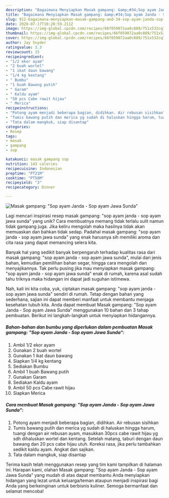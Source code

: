 ```yaml
---
description: "Bagaimana Menyiapkan Masak gampang: &amp;#34;Sop ayam Janda - Sop ayam Jawa Sunda&amp;#34; yang Bisa Manjain Lidah"
title: "Bagaimana Menyiapkan Masak gampang: &amp;#34;Sop ayam Janda - Sop ayam Jawa Sunda&amp;#34; yang Bisa Manjain Lidah"
slug: 912-bagaimana-menyiapkan-masak-gampang-and-34-sop-ayam-janda-sop-ayam-jawa-sunda-and-34-yang-bisa-manjain-lidah
date: 2020-07-17T10:28:59.211Z
image: https://img-global.cpcdn.com/recipes/66f059072aa0c889/751x532cq70/masak-gampang-sop-ayam-janda-sop-ayam-jawa-sunda-foto-resep-utama.jpg
thumbnail: https://img-global.cpcdn.com/recipes/66f059072aa0c889/751x532cq70/masak-gampang-sop-ayam-janda-sop-ayam-jawa-sunda-foto-resep-utama.jpg
cover: https://img-global.cpcdn.com/recipes/66f059072aa0c889/751x532cq70/masak-gampang-sop-ayam-janda-sop-ayam-jawa-sunda-foto-resep-utama.jpg
author: Jay Snyder
ratingvalue: 3.3
reviewcount: 15
recipeingredient:
- "1/2 ekor ayam"
- "2 buah wortel"
- "1 ikat daun bawang"
- "1/4 kg kentang"
- " Bumbu"
- "1 buah Bawang putih"
- " Garam"
- " Kaldu ayam"
- "50 pcs Cabe rawit hijau"
- " Merica"
recipeinstructions:
- "Potong ayam menjadi beberapa bagian, didihkan. Air rebusan sisihkan"
- "Tumis bawang putih dan merica yg sudah di haluskan hingga harum, tuangi dengan air rebusan ayam, masukkan 30pcs cabe rawit hijau yg sdh dihaluskan wortel dan kentang. Setelah matang, taburi dengan daun bawang dan 20 pcs cabe hijau utuh. Koreksi rasa, jika perlu tambahkan sedikit kaldu ayam. Angkat dan sajikan."
- "Tata dalam mangkuk, siap disantap"
categories:
- Resep
tags:
- masak
- gampang
- sop

katakunci: masak gampang sop 
nutrition: 143 calories
recipecuisine: Indonesian
preptime: "PT21M"
cooktime: "PT58M"
recipeyield: "3"
recipecategory: Dinner

---
```



![Masak gampang: &#34;Sop ayam Janda - Sop ayam Jawa Sunda&#34;](https://img-global.cpcdn.com/recipes/66f059072aa0c889/751x532cq70/masak-gampang-sop-ayam-janda-sop-ayam-jawa-sunda-foto-resep-utama.jpg)

Lagi mencari inspirasi resep masak gampang: &#34;sop ayam janda - sop ayam jawa sunda&#34; yang unik? Cara membuatnya memang tidak terlalu sulit namun tidak gampang juga. Jika keliru mengolah maka hasilnya tidak akan memuaskan dan bahkan tidak sedap. Padahal masak gampang: &#34;sop ayam janda - sop ayam jawa sunda&#34; yang enak harusnya sih memiliki aroma dan cita rasa yang dapat memancing selera kita.

Banyak hal yang sedikit banyak berpengaruh terhadap kualitas rasa dari masak gampang: &#34;sop ayam janda - sop ayam jawa sunda&#34;, mulai dari jenis bahan, kemudian pemilihan bahan segar, hingga cara mengolah dan menyajikannya. Tak perlu pusing jika mau menyiapkan masak gampang: &#34;sop ayam janda - sop ayam jawa sunda&#34; enak di rumah, karena asal sudah tahu triknya maka hidangan ini dapat jadi suguhan istimewa.




Nah, kali ini kita coba, yuk, ciptakan masak gampang: &#34;sop ayam janda - sop ayam jawa sunda&#34; sendiri di rumah. Tetap dengan bahan yang sederhana, sajian ini dapat memberi manfaat untuk membantu menjaga kesehatan tubuh kita. Anda dapat membuat Masak gampang: &#34;Sop ayam Janda - Sop ayam Jawa Sunda&#34; menggunakan 10 bahan dan 3 tahap pembuatan. Berikut ini langkah-langkah untuk menyiapkan hidangannya.

<!--inarticleads1-->

##### Bahan-bahan dan bumbu yang diperlukan dalam pembuatan Masak gampang: &#34;Sop ayam Janda - Sop ayam Jawa Sunda&#34;:

1. Ambil 1/2 ekor ayam
1. Gunakan 2 buah wortel
1. Gunakan 1 ikat daun bawang
1. Siapkan 1/4 kg kentang
1. Sediakan  Bumbu
1. Ambil 1 buah Bawang putih
1. Gunakan  Garam
1. Sediakan  Kaldu ayam
1. Ambil 50 pcs Cabe rawit hijau
1. Siapkan  Merica




<!--inarticleads2-->

##### Cara membuat Masak gampang: &#34;Sop ayam Janda - Sop ayam Jawa Sunda&#34;:

1. Potong ayam menjadi beberapa bagian, didihkan. Air rebusan sisihkan
1. Tumis bawang putih dan merica yg sudah di haluskan hingga harum, tuangi dengan air rebusan ayam, masukkan 30pcs cabe rawit hijau yg sdh dihaluskan wortel dan kentang. Setelah matang, taburi dengan daun bawang dan 20 pcs cabe hijau utuh. Koreksi rasa, jika perlu tambahkan sedikit kaldu ayam. Angkat dan sajikan.
1. Tata dalam mangkuk, siap disantap




Terima kasih telah menggunakan resep yang tim kami tampilkan di halaman ini. Harapan kami, olahan Masak gampang: &#34;Sop ayam Janda - Sop ayam Jawa Sunda&#34; yang mudah di atas dapat membantu Anda menyiapkan hidangan yang lezat untuk keluarga/teman ataupun menjadi inspirasi bagi Anda yang berkeinginan untuk berbisnis kuliner. Semoga bermanfaat dan selamat mencoba!
